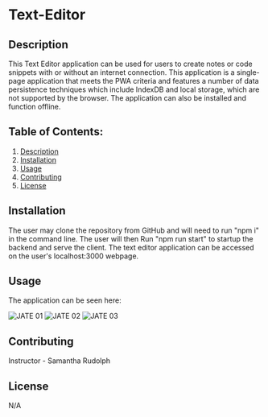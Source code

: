 # Text-Editor

## Description
This Text Editor application can be used for users to create notes or code snippets with or without an internet connection. This application is a single-page application that meets the PWA criteria and features a number of data persistence techniques which include IndexDB and local storage, which are not supported by the browser. The application can also be installed and function offline.

## Table of Contents: 
1. [Description](#description)
2. [Installation](#installation)
3. [Usage](#usage)
4. [Contributing](#contributing)
5. [License](#license)

## Installation 
The user may clone the repository from GitHub and will need to run "npm i" in the command line. The user will then Run "npm run start" to startup the backend and serve the client. The text editor application can be accessed on the user's localhost:3000 webpage.

## Usage
The application can be seen here: 

![JATE 01](https://github.com/Bradford-Lee/Text-Editor/assets/127280322/62ad21a5-f9a1-45f3-8998-472ba38bfc7d)
![JATE 02](https://github.com/Bradford-Lee/Text-Editor/assets/127280322/904f9e94-147a-4fbf-835b-67cd296c3499)
![JATE 03](https://github.com/Bradford-Lee/Text-Editor/assets/127280322/c89fc075-2e15-43d8-9f85-f27e5a8936c8)

## Contributing
Instructor - Samantha Rudolph 

## License
N/A
